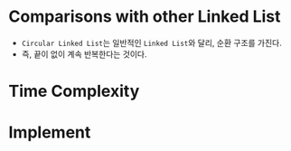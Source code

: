 # Comparisons with other Linked List
- `Circular Linked List`는 일반적인 `Linked List`와 달리, 순환 구조를 가진다.
- 즉, 끝이 없이 계속 반복한다는 것이다.

# Time Complexity

# Implement

```js

```

